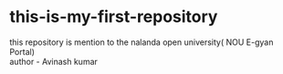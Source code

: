 # this-is-my-first-repository
this repository is mention to the nalanda  open university( NOU E-gyan Portal)
<br>
author - Avinash kumar

